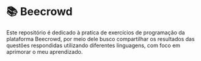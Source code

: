 # 📚 Beecrowd
Este repositório é dedicado à pratica de exercícios de programação da plataforma Beecrowd, por meio dele busco compartilhar os resultados das questões respondidas utilizando diferentes linguagens, com foco em aprimorar o meu aprendizado.

